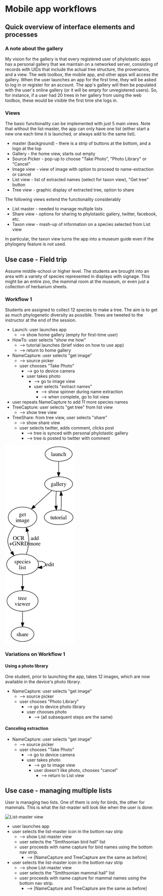# Mobile app workflows 

## Quick overview of interface elements and processes 

### A note about the gallery
My vision for the gallery is that every registered user of phylotastic apps has a personal gallery that we maintain on a networked server, consisting of records with UIDs that include the actual tree structure, the provenance, and a view.  The web toolbox, the mobile app, and other apps will access the gallery.  When the user launches an app for the first time, they will be asked to log in or register for an account.  The app's gallery will then be populated with the user's online gallery (or it will be empty for unregistered users).  So, for instance, if a user had 20 trees in her gallery from using the web toolbox, these would be visible the first time she logs in.  

### Views
The basic functionality can be implemented with just 5 main views.  Note that without the list-master, the app can only have one list (either start a new one each time it is launched, or always add to the same list).  
* master (background) - there is a strip of buttons at the bottom, and a logo at the top
* Gallery - the home view, starts out empty
* Source Picker - pop-up to choose "Take Photo", "Photo Library" or "Cancel"
* Image view - view of image with option to proceed to name-extraction or cancel
* List view - list of extracted names (select for taxon view), "Get tree" button
* Tree view - graphic display of extracted tree, option to share 

The following views extend the functionality considerably
* List master - needed to manage multiple lists
* Share view - options for sharing to phylotastic gallery, twitter, facebook, etc. 
* Taxon view - mash-up of information on a species selected from List view

In particular, the taxon view turns the app into a museum guide even if the phylogeny feature is not used.  

## Use case - Field trip

Assume middle-school or higher level.  The students are brought into an area with a variety of species represented in displays with signage.  This might be an entire zoo, the mammal room at the museum, or even just a collection of herbarium sheets.  

### Workflow 1

Students are assigned to collect 12 species to make a tree.  The aim is to get as much phylogenetic diversity as possible.  Trees are tweeted to the instructor at the end of the session.  

* Launch: user launches app 
   * --> show home gallery (empty for first-time user)
* HowTo: user selects "show me how"
   * --> tutorial launches (brief video on how to use app)
   * --> return to home gallery
* NameCapture: user selects "get image"
   * --> source picker 
   * user chooses "Take Photo"
      * --> go to device camera
      * user takes photo
         * --> go to image view 
         * user selects "extract names"
            * --> show spinner during name extraction 
            * --> when complete, go to list view 
* user repeats NameCapture to add 11 more species names
* TreeCapture: user selects "get tree" from list view 
   * --> show tree view 
* TreeShare: from tree view, user selects "share" 
   * --> show share view
   * user selects twitter, adds comment, clicks post
      * --> tree is synced with personal phylotastic gallery 
      * --> tree is posted to twitter with comment

![Workflow 1](workflow1.jpg)
         
### Variations on Workflow 1

#### Using a photo library 

One student, prior to launching the app, takes 12 images, which are now available in the device's photo library. 

* NameCapture: user selects "get image"
   * --> source picker 
   * user chooses "Photo Library"
      * --> go to device photo library
      * user chooses photo
         * --> (all subsequent steps are the same)
         
#### Canceling extraction

* NameCapture: user selects "get image"
   * --> source picker 
   * user chooses "Take Photo"
      * --> go to device camera
      * user takes photo
         * --> go to image view 
         * user doesn't like photo, chooses "cancel" 
            * --> return to List view

## Use case - managing multiple lists

User is managing two lists.  One of them is only for birds, the other for mammals.    This is what the list-master will look like when the user is done: 

![List-master view](list-master.png)

* user launches app
* user selects the list-master icon in the bottom nav strip
   * --> show List-master view 
   * user selects the "Smithsonian bird hall" list
   * user proceeds with name capture for bird names using the bottom nav strip.  
      * --> [NameCapture and TreeCapture are the same as before]
* user selects the list-master icon in the bottom nav strip
   * --> show List-master view 
   * user selects the "Smithsonian mammal hall" list
   * user proceeds with name capture for mammal names using the bottom nav strip.  
      * --> [NameCapture and TreeCapture are the same as before]

